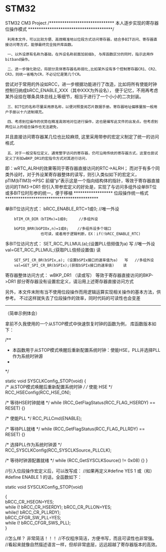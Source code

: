 # STM32
STM32 CM3 Project
/****************************** 本人逐步实现的寄存器位操作模式 ***************************************/

     利用本文件，可以比较方便、高效精准地以位段方式访问寄存器，结合多BIT访问、寄存器直接访问等方式，能够最终完全抛开库函数。

     一、以外设原有名称为基础，在外设名称前面加前缀b, 与库函数区分的同时，指示这用作bitband操作。

     二、进一步强化助记，将部分具体寄存器名称弱化,比如某外设有多个控制寄存器CR1、CR2、CR3，则统一省略为CR，不必记忆是第几个CR。
尝试对于常用的外设如RCC，进一步根据功能进行了改造，比如将所有使能时钟控制归纳成bRCC_ENABLE_XXX（其中XXX为外设名），
便于记忆，不用再考虑某外设挂在哪条具体总线上等细节，相当于进行了一个小小的二次封装。

     三、BIT位的名称尽量采用原名称，以便对照查阅芯片数据手册。寄存器地址偏移量按一般用户手册以十六进制填充。

     四、考虑到位操作的优势在精准高效地对位进行操作，这也是编写此文件的出发点。但考虑到两位以上的组合操作也无法避免，
并且直接访问寄存器某几位也比较麻烦, 这里采用带参的宏定义制定了统一的访问格式.

     五、对于一般没有位定义、通常整字访问的寄存器，仍可沿用传统的寄存器方式，这里也尝试定义了形如wBKP_DR1的宏指令方式对其进行访问， 
即：wRTC_ALRH的效果等同于寄存器直接访问的RTC->ALRH；
而对于有多个同类外设时，对于外设某寄存器整体的读写，则引入类似如下的宏定义，
                        pTIM(bTIM3)->PSC        前缀“p”表示这是一个指向结构体的指针，等效于寄存器直接访问的TIM3->DR1
但引入带参宏定义的好处是，实现了与访问多组外设单BIT位或多BIT位时形参的统一，便于移植
****************** 位段操作统一格式 *******************************************

单BIT位访问方式：
		bRCC_ENABLE_RTC=1或0; 	        //唯一外设
		
		bTIM_CR_DIR（bTIMx)=1或0; 	//多组外设
		
		bGPIO_BRR(bGPIOx,n)=1或0;	//多组外设多个端口
					也可读，或者用于逻辑判断，EX：if(!bRCC_ENABLE_RTC)
    
多BIT位访问方式：
		SET_RCC_PLLMUL(a);(设置PLL倍频值为a)		写	 	//唯一外设
		val=GET_RCC_PLLMUL;(获取PLL倍频设置值)		读

		SET_SPI_CR_BR(bSPIx,a);	(设置bSPIx接口的速率值为a)	写	//多组外设
		val=GET_SPI_CR_BR(bSPIx);(获取bSPIx接口的速率值)	读

寄存器整体访问方式：
		wBKP_DR1			（读或写）	等效于寄存器直接访问的BKP->DR1
							部分寄存器没有设置宏定义，请沿用上述寄存器直接访问方式

另外，本文件末附有当不使用位段操作而用逻辑运算实现相关操作的基本方法，供参考。
不过这样就失去了位段操作的效率，同时代码的可读性也会变差	
************************************************************************

（简单示例体会）

拿前不久我使用的一个从STOP模式中快速恢复时钟的函数为例，
库函数版本如下：

/**
  * 本函数用于从STOP模式唤醒后重新配置系统时钟：使能HSE，PLL并选择PLL作为系统时钟源
  *         
  */
  
static void SYSCLKConfig_STOP(void)
{  
  /* 从STOP模式唤醒后重新配置系统时钟 */
  /* 使能 HSE */
		RCC_HSEConfig(RCC_HSE_ON);
  
  /* 等待HSE时钟就绪 */
  while (RCC_GetFlagStatus(RCC_FLAG_HSERDY) == RESET)
  {}
  
  /* 使能PLL */
  RCC_PLLCmd(ENABLE);
  
  /* 等待PLL就绪 */
  while (RCC_GetFlagStatus(RCC_FLAG_PLLRDY) == RESET)
  {}
 
 /* 选择PLL作为系统时钟源 */
 RCC_SYSCLKConfig(RCC_SYSCLKSource_PLLCLK);

/* 等待时钟源配置就绪 */
while (RCC_GetSYSCLKSource() != 0x08)
  {}
}



//引入位段操作宏定义后，可以改写成：
//如果再定义#define YES 1 或（和） #define ENABLE  1  的话，全函数如下：

static void SYSCLKConfig_STOP(void)

{  
  bRCC_CR_HSEON=YES;         
  while (! bRCC_CR_HSERDY);
  bRCC_CR_PLLON=YES;          
  while(! bRCC_CR_PLLRDY);     
  bRCC_CFGR_SW_PLL=YES;          
  while (! bRCC_CFGR_SWS_PLL);     
}

//怎么样？ 非常简洁！！！
//不仅程序简洁，方便书写，而且可读性也非常强。 
//看起来就像自然描述语言一样，但却非常底层，远远超越了寄存器版本的高效。
